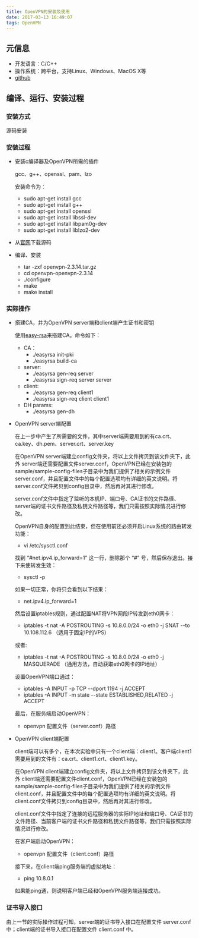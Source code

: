```yaml
---
title: OpenVPN的安装及使用
date: 2017-03-13 16:49:07
tags: OpenVPN
---
```


## 元信息

* 开发语言：C/C++
* 操作系统：跨平台，支持Linux、Windows、MacOS X等
* [github](https://github.com/OpenVPN/openvpn)

## 编译、运行、安装过程

### 安装方式

 源码安装

### 安装过程

* 安装c编译器及OpenVPN所需的插件

  gcc、g++、openssl、pam、lzo

  安装命令为：

  * sudo apt-get install gcc
  * sudo apt-get install g++
  * sudo apt-get install openssl
  * sudo apt-get install libssl-dev
  * sudo apt-get install libpam0g-dev  
  * sudo apt-get install liblzo2-dev  

* 从[官网](https://openvpn.net/index.php/download/community-downloads.html)下载源码

* 编译、安装

  * tar -zxf openvpn-2.3.14.tar.gz
  * cd openvpn-openvpn-2.3.14
  * ./configure
  * make
  * make install

### 实际操作

* 搭建CA，并为OpenVPN server端和client端产生证书和密钥

  使用[easy-rsa](https://github.com/OpenVPN/easy-rsa)来搭建CA。命令如下：

  * CA：
    * ./easyrsa init-pki
    * ./easyrsa build-ca
  * server:
    * ./easyrsa gen-req server
    * ./easyrsa sign-req server server
  * client:
    * ./easyrsa gen-req client1
    * ./easyrsa sign-req client client1
  * DH params:
    * ./easyrsa gen-dh

* OpenVPN server端配置

  在上一步中产生了所需要的文件，其中server端需要用到的有ca.crt、ca.key、dh.pem、server.crt、server.key

  在OpenVPN server端建立config文件夹，将以上文件拷贝到该文件夹下，此外 server端还需要配置文件server.conf，OpenVPN已经在安装包的sample/sample-config-files子目录中为我们提供了相关的示例文件server.conf，并且配置文件中的每个配置选项均有详细的英文说明。将server.conf文件拷贝到config目录中，然后再对其进行修改。

  server.conf文件中指定了监听的本机IP、端口号、CA证书的文件路径、server端的证书文件路径及私钥文件路径等，我们只需按照实际情况进行修改。

  OpenVPN自身的配置到此结束，但在使用前还必须开启Linux系统的路由转发功能：

    * vi /etc/sysctl.conf

  找到 “#net.ipv4.ip_forward=1” 这一行，删除那个 “#” 号，然后保存退出。接下来使转发生效：

    * sysctl -p  

  如果一切正常，你将只会看到以下结果：

    * net.ipv4.ip_forward=1

  然后设置iptables规则，通过配置NAT将VPN网段IP转发到eth0网卡：

    * iptables -t nat -A POSTROUTING -s 10.8.0.0/24 -o eth0 -j SNAT --to 10.108.112.6 （适用于固定IP的VPS）  

  或者:

    * iptables -t nat -A POSTROUTING -s 10.8.0.0/24 -o eth0 -j MASQUERADE （通用方法，自动获取eth0网卡的IP地址）  

  设置OpenVPN端口通过：

    * iptables -A INPUT -p TCP --dport 1194 -j ACCEPT  
    * iptables -A INPUT -m state --state ESTABLISHED,RELATED -j ACCEPT  

  最后，在服务端启动OpenVPN：

    * openvpn 配置文件（server.conf）路径

* OpenVPN client端配置

  client端可以有多个，在本次实验中只有一个client端：client1。客户端client1需要用到的文件有：ca.crt、client1.crt、client1.key。

  在OpenVPN client端建立config文件夹，将以上文件拷贝到该文件夹下，此外 client端还需要配置文件client.conf，OpenVPN已经在安装包的sample/sample-config-files子目录中为我们提供了相关的示例文件client.conf，并且配置文件中的每个配置选项均有详细的英文说明。将client.conf文件拷贝到config目录中，然后再对其进行修改。

  client.conf文件中指定了连接的远程服务器的实际IP地址和端口号、CA证书的文件路径、当前客户端的证书文件路径和私钥文件路径等，我们只需按照实际情况进行修改。

  在客户端启动OpenVPN：

    * openvpn 配置文件（client.conf）路径

  接下来，在client端ping服务端的虚拟地址：

    * ping 10.8.0.1

  如果能ping通，则说明客户端已经和OpenVPN服务端连接成功。

### 证书导入接口

  由上一节的实际操作过程可知，server端的证书导入接口在配置文件 server.conf 中；client端的证书导入接口在配置文件 client.conf 中。
